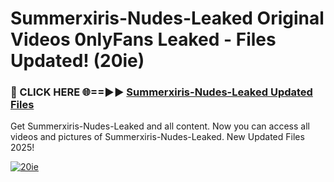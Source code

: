 # Summerxiris-Nudes-Leaked Original Videos 0nlyFans Leaked - Files Updated! (20ie)

<h3>🔴 CLICK HERE 🌐==►► <a href="https://tinyurl.com/4mcuefdz" rel="nofollow">Summerxiris-Nudes-Leaked Updated Files</a></h3>

Get Summerxiris-Nudes-Leaked and all content. Now you can access all videos and pictures of Summerxiris-Nudes-Leaked. New Updated Files 2025!

[![20ie](https://i.imgur.com/StAQSOY.gif)](https://tinyurl.com/4mcuefdz)
